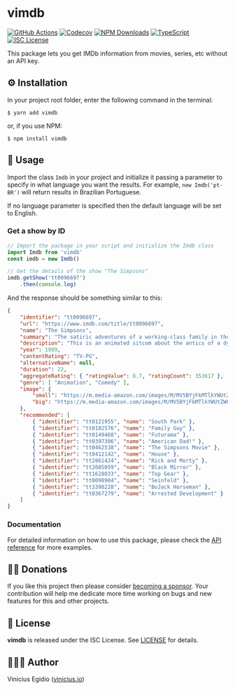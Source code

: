 # vimdb

[![GitHub Actions](https://img.shields.io/github/workflow/status/vegidio-js/vimdb/test?label=tests)](https://github.com/vegidio-js/vimdb/actions)
[![Codecov](https://img.shields.io/codecov/c/github/vegidio-js/vimdb)](https://codecov.io/gh/vegidio-js/vimdb)
[![NPM Downloads](https://img.shields.io/npm/dt/vimdb.svg)](https://www.npmjs.com/package/vimdb)
[![TypeScript](https://img.shields.io/npm/types/vimdb.svg)](https://www.typescriptlang.org)
[![ISC License](https://img.shields.io/npm/l/vimdb?color=important)](LICENSE.txt)

This package lets you get IMDb information from movies, series, etc without an API key.

## ⚙️ Installation

In your project root folder, enter the following command in the terminal:

```
$ yarn add vimdb
```
or, if you use NPM:

```
$ npm install vimdb
```

## 🤖 Usage

Import the class `Imdb` in your project and initialize it passing a parameter to specify in what language you want the results. For example, `new Imdb('pt-BR')` will return results in Brazilian Portuguese.

If no language parameter is specified then the default language will be set to English.

### Get a show by ID

```typescript
// Import the package in your script and initialize the Imdb class
import Imdb from 'vimdb'
const imdb = new Imdb()

// Get the details of the show "The Simpsons"
imdb.getShow('tt0096697')
    .then(console.log)
```

And the response should be something similar to this:

```json
{
    "identifier": "tt0096697",
    "url": "https://www.imdb.com/title/tt0096697",
    "name": "The Simpsons",
    "summary": "The satiric adventures of a working-class family in the misfit city of Springfield.",
    "description": "This is an animated sitcom about the antics of a dysfunctional family. Homer is the oafish unhealthy beer loving father, Marge is the hardworking homemaker wife, Bart is the perpetual ten-year-old underachiever (and proud of it), Lisa is the unappreciated eight-year-old genius, and Maggie is the cute, pacifier loving silent infant.",
    "year": 1989,
    "contentRating": "TV-PG",
    "alternativeName": null,
    "duration": 22,
    "aggregateRating": { "ratingValue": 8.7, "ratingCount": 353617 },
    "genre": [ "Animation", "Comedy" ],
    "image": {
        "small": "https://m.media-amazon.com/images/M/MV5BYjFkMTlkYWUtZWFhNy00M2FmLThiOTYtYTRiYjVlZWYxNmJkXkEyXkFqcGdeQXVyNTAyODkwOQ@@._V1_UX182_CR0,0,182,268_AL_.jpg",
        "big": "https://m.media-amazon.com/images/M/MV5BYjFkMTlkYWUtZWFhNy00M2FmLThiOTYtYTRiYjVlZWYxNmJkXkEyXkFqcGdeQXVyNTAyODkwOQ@@._V1_SY1000_CR0,0,666,1000_AL_.jpg"
    },
    "recommended": [
        { "identifier": "tt0121955", "name": "South Park" },
        { "identifier": "tt0182576", "name": "Family Guy" },
        { "identifier": "tt0149460", "name": "Futurama" },
        { "identifier": "tt0397306", "name": "American Dad!" },
        { "identifier": "tt0462538", "name": "The Simpsons Movie" },
        { "identifier": "tt0412142", "name": "House" },
        { "identifier": "tt2861424", "name": "Rick and Morty" },
        { "identifier": "tt2085059", "name": "Black Mirror" },
        { "identifier": "tt1628033", "name": "Top Gear" },
        { "identifier": "tt0098904", "name": "Seinfeld" },
        { "identifier": "tt3398228", "name": "BoJack Horseman" },
        { "identifier": "tt0367279", "name": "Arrested Development" }
    ]
}
```

### Documentation

For detailed information on how to use this package, please check the [API reference](https://vegidio-js.github.io/vimdb) for more examples.

## 🙏🏾 Donations

If you like this project then please consider [becoming a sponsor](https://github.com/sponsors/vegidio). Your contribution will help me dedicate more time working on bugs and new features for this and other projects.

## 📝 License

**vimdb** is released under the ISC License. See [LICENSE](LICENSE.txt) for details.

## 👨🏾‍💻 Author

Vinicius Egidio ([vinicius.io](http://vinicius.io))